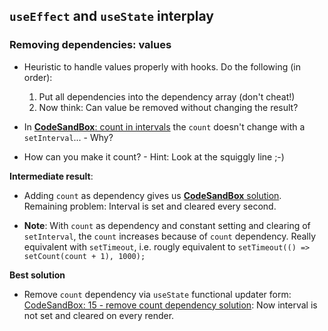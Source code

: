 ## `useEffect` and `useState` interplay

### Removing dependencies: **values**

- Heuristic to handle values properly with hooks. Do the following (in order):

    1. Put all dependencies into the dependency array (don't cheat!)
    2. Now think: Can value be removed without changing the result?

- In [**CodeSandBox**: count in intervals](https://codesandbox.io/s/count-in-intervals-y5qp4) the `count` doesn't change with a `setInterval`... - Why?
- How can you make it count? - Hint: Look at the squiggly line ;-)

**Intermediate result**:

- Adding `count` as dependency gives us [**CodeSandBox** solution](https://codesandbox.io/s/count-in-intervals-fixed-5wicj). Remaining problem: Interval is set and cleared every second.

- **Note**: With `count` as dependency and constant setting and clearing of `setInterval`, the `count` increases because of `count` dependency. Really equivalent with `setTimeout`, i.e. rougly equivalent to `setTimeout(() => setCount(count + 1), 1000);`

**Best solution**

- Remove `count` dependency via `useState` functional updater form: [CodeSandBox: 15 - remove count dependency solution](https://codesandbox.io/s/remove-count-dependency-better-solution-4c9co): Now interval is not set and cleared on every render.
